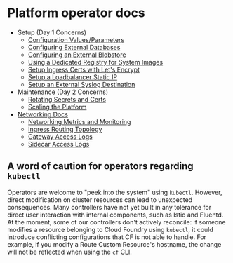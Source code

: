 # Platform operator docs

- Setup (Day 1 Concerns)
  - [Configuration Values/Parameters](config-values.md)
  - [Configuring External Databases](external-databases.md)
  - [Configuring an External Blobstore](external-blobstore.md)
  - [Using a Dedicated Registry for System Images](system-registry-management.md)
  - [Setup Ingress Certs with Let's Encrypt](setup-ingress-certs-with-letsencrypt.md)
  - [Setup a Loadbalancer Static IP](setup-static-loadbalancer-ip.md)
  - [Setup an External Syslog Destination](setup-external-syslog-destinations.md)
- Maintenance (Day 2 Concerns)
  - [Rotating Secrets and Certs](rotating-secrets-and-certs.md)
  - [Scaling the Platform](scaling.md)
- [Networking Docs](networking)
  - [Networking Metrics and Monitoring](networking/networking-metrics-and-monitoring.md)
  - [Ingress Routing Topology](networking/ingress-routing-topology.md)
  - [Gateway Access Logs](networking/gateway-access-logs.md)
  - [Sidecar Access Logs](networking/sidecar-access-logs.md)

## A word of caution for operators regarding `kubectl`

Operators are welcome to "peek into the system" using `kubectl`. However, direct modification on cluster resources can lead to unexpected consequences. Many controllers have not yet built in any tolerance for direct user interaction with internal components, such as Istio and Fluentd. At the moment, some of our controllers don't actively reconcile: if someone modifies a resource belonging to Cloud Foundry using `kubectl`, it could introduce conflicting configurations that CF is not able to handle. For example, if you modify a Route Custom Resource's hostname, the change will not be reflected when using the `cf` CLI.
